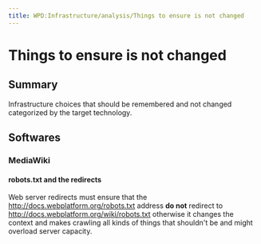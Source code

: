 ```yaml
---
title: WPD:Infrastructure/analysis/Things to ensure is not changed
---
```

<h1><span class="mw-headline" id="Things_to_ensure_is_not_changed">Things to ensure is not changed</span></h1>
<h2><span class="mw-headline" id="Summary">Summary</span></h2>
<p>Infrastructure choices that should be remembered and not changed categorized by the target technology.
</p>
<h2><span class="mw-headline" id="Softwares">Softwares</span></h2>
<h3><span class="mw-headline" id="MediaWiki">MediaWiki</span></h3>
<h4><span class="mw-headline" id="robots.txt_and_the_redirects">robots.txt and the redirects</span></h4>
<p>Web server redirects must ensure that the <a rel="nofollow" class="external free" href="http://docs.webplatform.org/robots.txt">http://docs.webplatform.org/robots.txt</a> address <b>do not</b> redirect to <a rel="nofollow" class="external free" href="http://docs.webplatform.org/wiki/robots.txt">http://docs.webplatform.org/wiki/robots.txt</a> otherwise it changes the context and makes crawling all kinds of things that shouldn't be and might overload server capacity.
</p>
<!-- 
NewPP limit report
CPU time usage: 0.009 seconds
Real time usage: 0.009 seconds
Preprocessor visited node count: 18/1000000
Preprocessor generated node count: 24/1000000
Post‐expand include size: 0/2097152 bytes
Template argument size: 0/2097152 bytes
Highest expansion depth: 2/40
Expensive parser function count: 0/100
-->

<!-- 
Transclusion expansion time report (%,ms,calls,template)
100.00%    0.000      1 - -total
-->

<!-- Saved in parser cache with key wpwiki:pcache:idhash:9501-0!*!*!!*!*!*!esi=1 and timestamp 20150730213639 and revision id 40901
 -->
